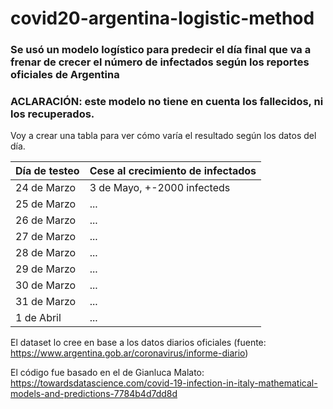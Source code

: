 # covid20-argentina-logistic-method

### Se usó un modelo logístico para predecir el día final que va a frenar de crecer el número de infectados según los reportes oficiales de Argentina

### ACLARACIÓN: este modelo no tiene en cuenta los fallecidos, ni los recuperados.

Voy a crear una tabla para ver cómo varía el resultado según los datos del día.

| Día de testeo | Cese al crecimiento de infectados|
| ------------- | ------------- |
| 24 de Marzo  | 3 de Mayo, +-2000 infecteds|
| 25 de Marzo | ... |
| 26 de Marzo | ... |
| 27 de Marzo | ... |
| 28 de Marzo | ... |
| 29 de Marzo | ... |
| 30 de Marzo | ... |
| 31 de Marzo | ... |
| 1 de Abril | ... |

El dataset lo cree en base a los datos diarios oficiales (fuente: https://www.argentina.gob.ar/coronavirus/informe-diario)

El código fue basado en el de Gianluca Malato: https://towardsdatascience.com/covid-19-infection-in-italy-mathematical-models-and-predictions-7784b4d7dd8d
